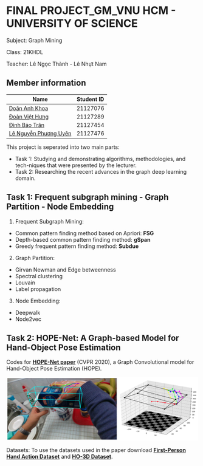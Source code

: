# FINAL PROJECT_GM_VNU HCM - UNIVERSITY OF SCIENCE

Subject: Graph Mining

Class: 21KHDL

Teacher: Lê Ngọc Thành - Lê Nhựt Nam

## Member information

|Name|Student ID|
|---|---|
|[Doãn Anh Khoa](https://github.com/Khoadoan30028060)|21127076|
|[Đoàn Việt Hưng](https://github.com/DoanVietHung03)|21127289|
|[Đinh Bảo Trân](https://github.com/Btrnn)|21127454|
|[Lê Nguyễn Phương Uyên](https://github.com/Dofukoto)|21127476|



This project is seperated into two main parts:

- Task 1: Studying and demonstrating algorithms, methodologies, and tech-niques that were presented by the lecturer.
- Task 2: Researching the recent advances in the graph deep learning domain. 

## Task 1: Frequent subgraph mining - Graph Partition - Node Embedding

1) Frequent Subgraph Mining:

- Common pattern finding method based on Apriori: __FSG__
- Depth-based common pattern finding method: __gSpan__
- Greedy frequent pattern finding method: __Subdue__

2) Graph Partition: 
- Girvan Newman and Edge betweenness
- Spectral clustering
- Louvain 
- Label propagation

3) Node Embedding: 
- Deepwalk
- Node2vec
## Task 2: HOPE-Net: A Graph-based Model for Hand-Object Pose Estimation

Codes for [**HOPE-Net paper**](https://arxiv.org/pdf/2004.00060.pdf) (CVPR 2020), a Graph Convolutional model for Hand-Object Pose Estimation (HOPE).

<div align="center">
    <img src="Task2/images/HOPE.png", width="1000">
</div>

Datasets: To use the datasets used in the paper download [**First-Person Hand Action Dataset**](https://guiggh.github.io/publications/first-person-hands/) and [**HO-3D Dataset**](https://www.tugraz.at/index.php?id=40231).